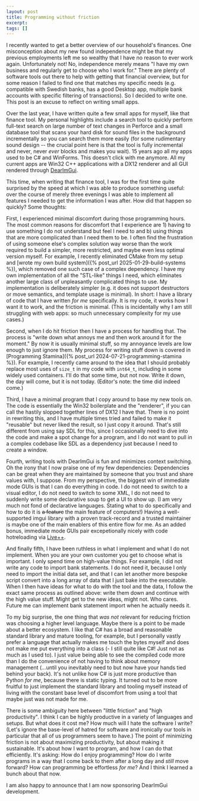 ```yaml
---
layout: post
title: Programming without friction
excerpt:
tags: []
---
```




I recently wanted to get a better overview of our household's finances. One misconception about my new found independence might be that my previous employments left me so wealthy that I have no reason to ever work again. Unfortunately not! No, independence merely means "I have my own business and regularly get to choose who I work for." There are plenty of software tools out there to help with getting that financial overview, but for some reason I failed to find one that matches my specific needs (e.g. compatible with Swedish banks, has a good Desktop app, multiple bank accounts with specific filtering of transactions). So I decided to write one. This post is an excuse to reflect on writing small apps.

Over the last year, I have written quite a few small apps for myself, like that finance tool. My personal highlights include a search tool to quickly perform full-text search on large number of text changes in Perforce and a small database tool that scans your hard disk for sound files in the background incrementally so you can search them more easily (for some rudimentary sound design -- the crucial point here is that the tool is fully incremental and never, never _ever_ blocks and makes you wait). 15 years ago all my apps used to be C# and WinForms. This doesn't click with me anymore. All my current apps are Win32 C++ applications with a DX12 renderer and all GUI rendered through [DearImGui](https://github.com/ocornut/imgui).

This time, when writing that finance tool, I was for the first time quite surprised by the speed at which I was able to produce something useful: over the course of merely three evenings I was able to implement all features I needed to get the information I was after. How did that happen so quickly? Some thoughts:

First, I experienced minimal discomfort during those programming hours. The most common reasons for discomfort that I experience are 1) having to use something I do not understand but feel I need to and b) using things that are more complicated than I need them to be. I often find the frustration of using someone else's complex solution way worse than the work required to build a simpler, more restricted, and maybe even less optimal version myself. For example, I recently eliminated CMake from my setup and [wrote my own build system]({% post_url 2025-01-29-build-systems %}), which removed one such case of a complex dependency. I have my own implementation of all the "STL-like" things I need, which eliminates another large class of unpleasantly complicated things to use. My implementation is deliberately simpler (e.g. it does not support destructors or move semantics, and template usage is minimal). In short: I have a library of code that I have written _for me_ specifically. It is my code, it works how I want it to work, and the friction is minimal. (This is incidentally why I am still struggling with web apps: so much unnecessary complexity for my use cases.)

Second, when I do hit friction then I have a process for handling that. The process is "write down what annoys me and then work around it for the moment." By now it is usually minimal stuff, so my annoyance levels are low enough to just ignore them. My process for writing stuff down is covered in [Programming Stamina]({% post_url 2024-07-21-programming-stamina %}). For example, I recently came around to the idea that I should probably replace most uses of `size_t` in my code with `int64_t`, including in some widely used containers. I'll do that some time, but not now. Write it down, the day will come, but it is not today. (Editor's note: the time did indeed come.)

Third, I have a minimal program that I copy around to base my new tools on. The code is essentially the Win32 boilerplate and the "renderer", if you can call the hastily slopped together lines of DX12 I have that. There is no point in rewriting this, and I have multiple times tried and failed to make it "reusable" but never liked the result, so I just copy it around. That's still different from using say SDL for this, since I occasionally need to dive into the code and make a spot change for a program, and I do not want to pull in a complex codebase like SDL as a dependency just because I need to create a window.

Fourth, writing tools with DearImGui is fun and minimizes context switching. Oh the irony that I now praise one of my few dependencies: Dependencies can be great when they are maintained by someone that you trust and share values with, I suppose. From my perspective, the biggest win of immediate mode GUIs is that I can do everything in code. I do not need to switch to a visual editor, I do not need to switch to some XML, I do not need to suddenly write some declarative soup to get a UI to show up. (I am very much not fond of declarative languages. Stating what to do specifically and how to do it is ~~a feature~~ the main feature of computers!) Having a well-supported imgui library with a proven track-record and a trusted maintainer is maybe one of the main enablers of this entire flow for me. As an added bonus, immediate mode GUIs pair excepetionally nicely with code hotreloading via [Live++](https://liveplusplus.tech/).

And finally fifth, I have been ruthless in what I implement and what I do not implement. When you are your own customer you get to choose what is important. I only spend time on high-value things. For example, I did not write any code to import bank statements. I do not need it, because I only need to import the initial data set, and that I can let another more bespoke script convert into a long array of data that I just bake into the executable. When I then have ideas for what to do with the tool and the data, I follow the exact same process as outlined above: write them down and continue with the high value stuff. Might get to the new ideas, might not. Who cares. Future me can implement bank statement import when he actually needs it.

To my big surprise, the one thing that _was not_ relevant for reducing friction was choosing a higher level language. Maybe there is a point to be made about a better ecosystem. I like that C# has a broad and reasonable standard library and mature tooling, for example, but I personally vastly prefer a language that actually makes me touch the bytes myself and does not make me put everything into a class (- I still quite like C#! Just not as much as I used to). I just value being able to see the compiled code more than I do the convenience of not having to think about memory management (...until you inevitably need to but now have your hands tied behind your back). It's not unlike how C# is just more productive than Python _for me_, because there is static typing. It turned out to be more fruitful to just implement the standard library and tooling myself instead of living with the constant base level of discomfort from using a tool that maybe just was not made for me.

There is some ambiguity here between "little friction" and "high productivity". I think I can be highly productive in a variety of languages and setups. But what does it cost me? How much will I hate the software I write? (Let's ignore the base-level of hatred for software and ironically our tools in particular that all of us programmers seem to have.) The point of minimizing friction is not about maximizing productivity, but about making it sustainable. It's about how I want to program, and how I can do that efficiently. It's asking: How do I enjoy programming? How do I write programs in a way that I come back to them after a long day and _still_ move forward? How can programming be effortless _for me_? And I think I learned a bunch about that now.

I am also happy to announce that I am now sponsoring DearImGui development.
